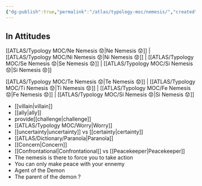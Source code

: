 ```yaml
---
{"dg-publish":true,"permalink":"/atlas/typology-moc/nemesis/","created":"","updated":""}
---
```



## In Attitudes

[[ATLAS/Typology MOC/Ne Nemesis 😟\|Ne Nemesis 😟]] | [[ATLAS/Typology MOC/Ni Nemesis 😟\|Ni Nemesis 😟]] | [[ATLAS/Typology MOC/Se Nemesis 😟\|Se Nemesis 😟]] | [[ATLAS/Typology MOC/Si Nemesis 😟\|Si Nemesis 😟]]

[[ATLAS/Typology MOC/Te Nemesis 😟\|Te Nemesis 😟]] | [[ATLAS/Typology MOC/Ti Nemesis 😟\|Ti Nemesis 😟]] | [[ATLAS/Typology MOC/Fe Nemesis 😟\|Fe Nemesis 😟]] | [[ATLAS/Typology MOC/Si Nemesis 😟\|Si Nemesis 😟]]


- [[villain\|villain]]
- [[ally\|ally]]
- provide[[challenge\|challenge]]
- [[ATLAS/Typology MOC/Worry\|Worry]]
- [[uncertainty\|uncertainty]] vs [[certainty\|certainty]]
- [[ATLAS/Dictionary/Paranoïa\|Paranoïa]]
- [[Concern\|Concern]] 
- [[Confrontational\|Confrontational]] vs [[Peacekeeper\|Peacekeeper]]
- The nemesis is there to force you to take action 
- You can only make peace with your ennemy 
- Agent of the Demon 
- The parent of the demon ? 